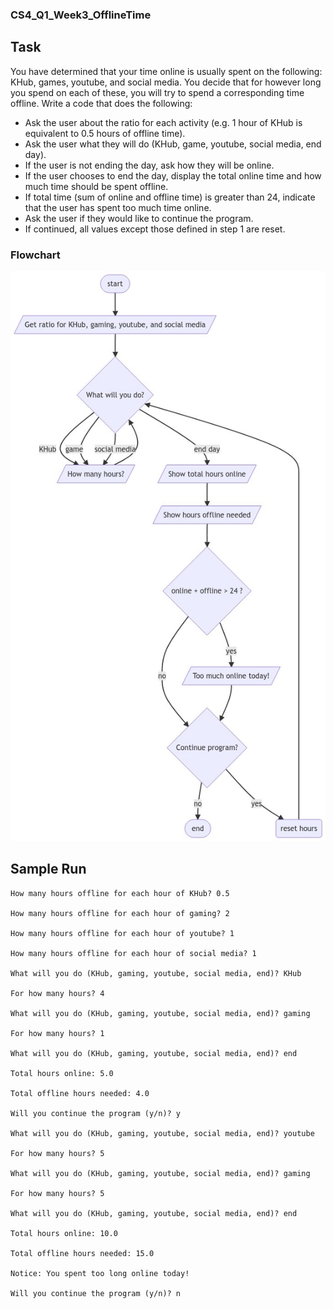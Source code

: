 ### CS4_Q1_Week3_OfflineTime

## Task

You have determined that your time online is usually spent on the following: KHub, games, youtube, and social media. 
You decide that for however long you spend on each of these, you will try to spend a corresponding time offline.
Write a code that does the following:

- Ask the user about the ratio for each activity (e.g. 1 hour of KHub is equivalent to 0.5 hours of offline time).
- Ask the user what they will do (KHub, game, youtube, social media, end day).
- If the user is not ending the day, ask how they will be online.
- If the user chooses to end the day, display the total online time and how much time should be spent offline.
- If total time (sum of online and offline time) is greater than 24, indicate that the user has spent too much time online.
- Ask the user if they would like to continue the program.
- If continued, all values except those defined in step 1 are reset.

### Flowchart

![qownnotes-media-RIrEXa](README.jpg)

## Sample Run

```
How many hours offline for each hour of KHub? 0.5

How many hours offline for each hour of gaming? 2

How many hours offline for each hour of youtube? 1

How many hours offline for each hour of social media? 1

What will you do (KHub, gaming, youtube, social media, end)? KHub

For how many hours? 4

What will you do (KHub, gaming, youtube, social media, end)? gaming

For how many hours? 1

What will you do (KHub, gaming, youtube, social media, end)? end

Total hours online: 5.0

Total offline hours needed: 4.0

Will you continue the program (y/n)? y

What will you do (KHub, gaming, youtube, social media, end)? youtube

For how many hours? 5

What will you do (KHub, gaming, youtube, social media, end)? gaming

For how many hours? 5

What will you do (KHub, gaming, youtube, social media, end)? end

Total hours online: 10.0

Total offline hours needed: 15.0

Notice: You spent too long online today!

Will you continue the program (y/n)? n
```
